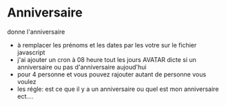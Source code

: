 # Anniversaire
 donne l'anniversaire
- à remplacer les prénoms et les dates par les votre sur le fichier javascript
- j'ai ajouter un cron à 08 heure tout les jours AVATAR dicte si un anniversaire ou pas d'anniversaire aujoud'hui
- pour 4 personne et vous pouvez rajouter autant de personne vous voulez
- les régle: est ce que il y a un anniversaire ou quel est mon anniversaire ect....
